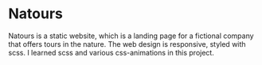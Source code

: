 # Natours
Natours is a static website, which is a landing page for a fictional company that offers tours in the nature. The web design is responsive, styled with scss. I learned scss and various css-animations in this project.
